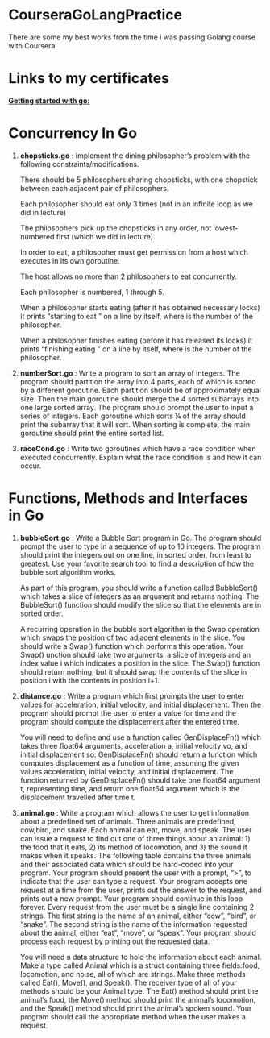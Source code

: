 # CourseraGoLangPractice
There are some my best works from the time i was passing Golang course with Coursera


# Links to my certificates 

[**Getting started with go:**](https://coursera.org/share/e6d3307fb3b4e8018aac9c14f6780f4b)





# Concurrency In Go


1. **chopsticks.go** :
   Implement the dining philosopher’s problem with the following constraints/modifications.

   There should be 5 philosophers sharing chopsticks, with one chopstick between each adjacent pair of philosophers.

   Each philosopher should eat only 3 times (not in an infinite loop as we did in lecture)

   The philosophers pick up the chopsticks in any order, not lowest-numbered first (which we did in lecture).

   In order to eat, a philosopher must get permission from a host which executes in its own goroutine.

   The host allows no more than 2 philosophers to eat concurrently.

   Each philosopher is numbered, 1 through 5.

   When a philosopher starts eating (after it has obtained necessary locks) it prints “starting to eat <number>” on a line by itself, where <number> is the number of the philosopher.

   When a philosopher finishes eating (before it has released its locks) it prints “finishing eating <number>” on a line by itself, where <number> is the number of the philosopher.

2. **numberSort.go** :
   Write a program to sort an array of integers. The program should partition the array into 4 parts, each of which is sorted by a different goroutine. Each partition should be of approximately equal size. Then the main goroutine should merge the 4 sorted subarrays into one large sorted array.
   The program should prompt the user to input a series of integers. Each goroutine which sorts ¼ of the array should print the subarray that it will sort. When sorting is complete, the main goroutine should print the entire sorted list.
3. **raceCond.go** :
   Write two goroutines which have a race condition when executed concurrently. Explain what the race condition is and how it can occur.


# Functions, Methods and Interfaces in Go 


1. **bubbleSort.go** :
   Write a Bubble Sort program in Go. The program
   should prompt the user to type in a sequence of up to 10 integers. The program
   should print the integers out on one line, in sorted order, from least to
   greatest. Use your favorite search tool to find a description of how the bubble
   sort algorithm works.

   As part of this program, you should write a
   function called BubbleSort() which
   takes a slice of integers as an argument and returns nothing. The BubbleSort() function should modify the slice so that the elements are in sorted
   order.

   A recurring operation in the bubble sort algorithm is
   the Swap operation which swaps the position of two adjacent elements in the
   slice. You should write a Swap() function which performs this operation. Your Swap()
   unction should take two arguments, a slice of integers and an index value i which
   indicates a position in the slice. The Swap() function should return nothing, but it should swap
   the contents of the slice in position i with the contents in position i+1.
2. **distance.go** :
   Write a program which first prompts the user
   to enter values for acceleration, initial velocity, and initial displacement.
   Then the program should prompt the user to enter a value for time and the
   program should compute the displacement after the entered time.

   You will need to define and use a function
   called GenDisplaceFn() which takes three float64
   arguments, acceleration a, initial velocity vo, and initial
   displacement so. GenDisplaceFn()
   should return a function which computes displacement as a function of time,
   assuming the given values acceleration, initial velocity, and initial
   displacement. The function returned by GenDisplaceFn() should take one float64 argument t, representing time, and return one
   float64 argument which is the displacement travelled after time t.
3. **animal.go** :
   Write a program which allows the user to get information about a predefined set of animals. Three animals are predefined, cow,bird, and snake. Each animal can eat, move, and speak. The user can issue a request to find out one of three things about an animal: 1) the food that it eats, 2) its method of locomotion, and 3) the sound it makes when it speaks. The following table contains the three animals and their associated data which should be hard-coded into your program.
   Your program should present the user with a prompt, “>”, to indicate that the user can type a request. Your program accepts one request at a time from the user, prints out the answer to the request, and prints out a new prompt. Your program should continue in this loop forever. Every request from the user must be a single line containing 2 strings. The first string is the name of an animal, either “cow”, “bird”, or “snake”. The second string is the name of the information requested about the animal, either “eat”, “move”, or “speak”. Your program should process each request by printing out the requested data.

   You will need a data structure to hold the information about each animal. Make a type called Animal which is a struct containing three fields:food, locomotion, and noise, all of which are strings. Make three methods called Eat(), Move(), and Speak(). The receiver type of all of your methods should be your Animal type. The Eat() method should print the animal’s food, the Move() method should print the animal’s locomotion, and the Speak() method should print the animal’s spoken sound. Your program should call the appropriate method when the user makes a request.